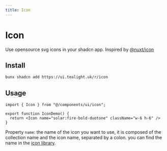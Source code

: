 ```yaml
---
title: Icon
---
```


# Icon
Use opensource svg icons in your shadcn app.
Inspired by [@nuxt/icon](https://nuxt.com/modules/icon)

## Install

```bash
bunx shadcn add https://ui.tealight.uk/r/icon
```

## Usage

```tsx
import { Icon } from "@/components/ui/icon";

export function IconDemo() {
  return <Icon name="solar:fire-bold-duotone" className="w-6 h-6" />
}
```

Property `name`: the name of the icon you want to use, it is composed of the collection name and the icon name, separated by a colon.
you can find the name in the [icon library](https://icones.js.org/).
